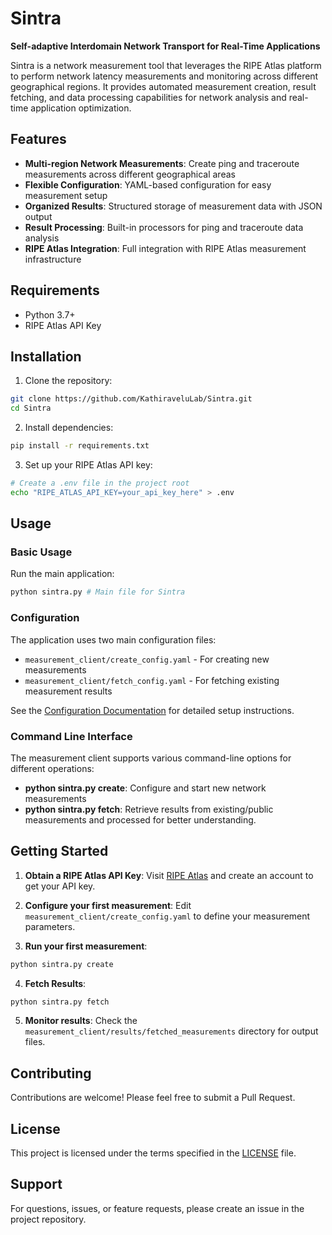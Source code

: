 # Sintra

**Self-adaptive Interdomain Network Transport for Real-Time Applications**

Sintra is a network measurement tool that leverages the RIPE Atlas platform to perform network latency measurements and monitoring across different geographical regions. It provides automated measurement creation, result fetching, and data processing capabilities for network analysis and real-time application optimization.

## Features

- **Multi-region Network Measurements**: Create ping and traceroute measurements across different geographical areas
- **Flexible Configuration**: YAML-based configuration for easy measurement setup
- **Organized Results**: Structured storage of measurement data with JSON output
- **Result Processing**: Built-in processors for ping and traceroute data analysis
- **RIPE Atlas Integration**: Full integration with RIPE Atlas measurement infrastructure

## Requirements

- Python 3.7+
- RIPE Atlas API Key

## Installation

1. Clone the repository:
```bash
git clone https://github.com/KathiraveluLab/Sintra.git
cd Sintra
```

2. Install dependencies:
```bash
pip install -r requirements.txt
```

3. Set up your RIPE Atlas API key:
```bash
# Create a .env file in the project root
echo "RIPE_ATLAS_API_KEY=your_api_key_here" > .env
```

## Usage

### Basic Usage

Run the main application:
```bash
python sintra.py # Main file for Sintra
```

### Configuration

The application uses two main configuration files:

- `measurement_client/create_config.yaml` - For creating new measurements
- `measurement_client/fetch_config.yaml` - For fetching existing measurement results

See the [Configuration Documentation](docs/configuration.md) for detailed setup instructions.

### Command Line Interface

The measurement client supports various command-line options for different operations:

- **python sintra.py create**: Configure and start new network measurements
- **python sintra.py fetch**: Retrieve results from existing/public measurements and processed for better understanding.


## Getting Started

1. **Obtain a RIPE Atlas API Key**: Visit [RIPE Atlas](https://atlas.ripe.net/) and create an account to get your API key.

2. **Configure your first measurement**: Edit `measurement_client/create_config.yaml` to define your measurement parameters.

3. **Run your first measurement**:
```bash
python sintra.py create
```
4. **Fetch Results**:
```bash
python sintra.py fetch
```

5. **Monitor results**: Check the `measurement_client/results/fetched_measurements` directory for output files.

## Contributing

Contributions are welcome! Please feel free to submit a Pull Request.

## License

This project is licensed under the terms specified in the [LICENSE](LICENSE) file.

## Support

For questions, issues, or feature requests, please create an issue in the project repository.
